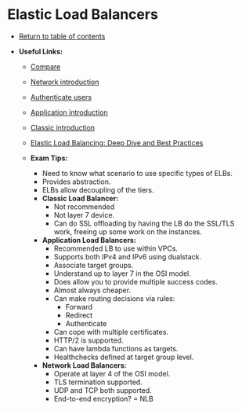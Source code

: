 # Elastic Load Balancers

* [Return to table of contents](../../../README.md)

* **Useful Links:**
  * [Compare](https://aws.amazon.com/elasticloadbalancing/features/#compare)
  * [Network introduction](https://docs.aws.amazon.com/elasticloadbalancing/latest/network/introduction.html)
  * [Authenticate users](https://docs.aws.amazon.com/elasticloadbalancing/latest/application/listener-authenticate-users.html)
  * [Application introduction](https://docs.aws.amazon.com/elasticloadbalancing/latest/application/introduction.html)
  * [Classic introduction](https://docs.aws.amazon.com/elasticloadbalancing/latest/classic/introduction.html)
  * [Elastic Load Balancing: Deep Dive and Best Practices](https://www.youtube.com/watch?v=VIgAT7vjol8)

  * **Exam Tips:**
    * Need to know what scenario to use specific types of ELBs.
    * Provides abstraction.
    * ELBs allow decoupling of the tiers.
    * **Classic Load Balancer:**
      * Not recommended
      * Not layer 7 device.
      * Can do SSL offloading by having the LB do the SSL/TLS work, freeing up some work on the instances.
    * **Application Load Balancers:**
      * Recommended LB to use within VPCs.
      * Supports both IPv4 and IPv6 using dualstack.
      * Associate target groups.
      * Understand up to layer 7 in the OSI model.
      * Does allow you to provide multiple success codes.
      * Almost always cheaper.
      * Can make routing decisions via rules:
        * Forward
        * Redirect
        * Authenticate
      * Can cope with multiple certificates.
      * HTTP/2 is supported.
      * Can have lambda functions as targets.
      * Healthchecks defined at target group level.
    * **Network Load Balancers:**
      * Operate at layer 4 of the OSI model.
      * TLS termination supported.
      * UDP and TCP both supported.
      * End-to-end encryption? = NLB

